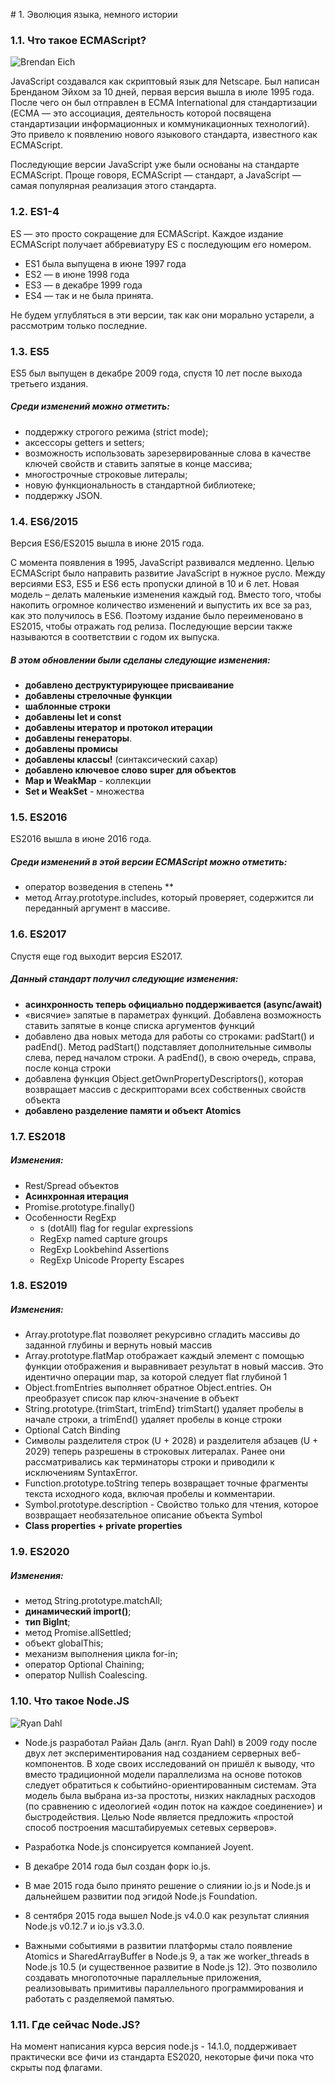 # 1. Эволюция языка, немного истории

### 1.1. Что такое ECMAScript?

![Brendan Eich](https://github.com/llevkin/katacoda-scenarios/blob/master/1_JS_Basics/img/BEich.jpg?raw=true)

JavaScript создавался как скриптовый язык для Netscape.
Был написан Бренданом Эйхом за 10 дней, первая версия вышла в июле 1995 года.
После чего он был отправлен в ECMA International для стандартизации 
(ECMA — это ассоциация, деятельность которой посвящена стандартизации 
информационных и коммуникационных технологий). Это 
привело к появлению нового языкового стандарта, известного как ECMAScript.

Последующие версии JavaScript уже были основаны на стандарте ECMAScript. 
Проще говоря, ECMAScript — стандарт,
а JavaScript — самая популярная реализация этого стандарта.
 
### 1.2. ES1-4

ES — это просто сокращение для ECMAScript. Каждое издание ECMAScript получает 
аббревиатуру ES с последующим его номером.

 - ES1 была выпущена в июне 1997 года
 - ES2 — в июне 1998 года
 - ES3 — в декабре 1999 года
 - ES4 — так и не была принята. 

Не будем углубляться в эти версии, так как они морально устарели, 
а рассмотрим только последние.

### 1.3. ES5

ES5 был выпущен в декабре 2009 года, спустя 10 лет после выхода третьего издания. 

##### Среди изменений можно отметить:

- поддержку строгого режима (strict mode);
- аксессоры getters и setters;
- возможность использовать зарезервированные слова в качестве ключей свойств и ставить запятые в конце массива;
- многострочные строковые литералы;
- новую функциональность в стандартной библиотеке;
- поддержку JSON.

### 1.4. ES6/2015

Версия ES6/ES2015 вышла в июне 2015 года. 

С момента появления в 1995, JavaScript развивался медленно. 
Целью ECMAScript было направить развитие JavaScript в нужное русло.
Между версиями ES3, ES5 и ES6 есть пропуски длиной в 10 и 6 лет. 
Новая модель – делать маленькие изменения каждый год. 
Вместо того, чтобы накопить огромное количество изменений и 
выпустить их все за раз, как это получилось в ES6. 
Поэтому издание было переименовано в ES2015, чтобы отражать год релиза. 
Последующие версии также называются в соответствии с годом их выпуска.

##### В этом обновлении были сделаны следующие изменения:

- **добавлено деструктурирующее присваивание**
- **добавлены стрелочные функции**
- **шаблонные строки**
- **добавлены let и const**
- **добавлены итератор и протокол итерации**
- **добавлены генераторы**.
- **добавлены промисы**
- **добавлены классы!** (синтаксический сахар)
- **добавлено ключевое слово super для объектов**
- **Map и WeakMap** - коллекции
- **Set и WeakSet** - множества

### 1.5. ES2016

ES2016 вышла в июне 2016 года.

##### Среди изменений в этой версии ECMAScript можно отметить:

- оператор возведения в степень **
- метод Array.prototype.includes, который проверяет, содержится ли переданный аргумент в массиве.

### 1.6. ES2017

Спустя еще год выходит версия ES2017.

##### Данный стандарт получил следующие изменения:

- **асинхронность теперь официально поддерживается (async/await)**
- «висячие» запятые в параметрах функций. Добавлена возможность ставить запятые в конце списка аргументов функций
- добавлено два новых метода для работы со строками: padStart() и padEnd(). Метод padStart() подставляет дополнительные символы слева, перед началом строки. А padEnd(), в свою очередь, справа, после конца строки
- добавлена функция Object.getOwnPropertyDescriptors(), которая возвращает массив с дескрипторами всех собственных свойств объекта
- **добавлено разделение памяти и объект Atomics**

### 1.7. ES2018

##### Изменения:

- Rest/Spread объектов
- **Асинхронная итерация**
- Promise.prototype.finally()
- Особенности RegExp
    - s (dotAll) flag for regular expressions
    - RegExp named capture groups
    - RegExp Lookbehind Assertions
    - RegExp Unicode Property Escapes
    
### 1.8. ES2019

##### Изменения:

- Array.prototype.flat позволяет рекурсивно сгладить массивы до заданной глубины и вернуть новый массив
- Array.prototype.flatMap отображает каждый элемент с помощью функции отображения и выравнивает результат в новый массив. Это идентично операции map, за которой следует flat глубиной 1
- Object.fromEntries выполняет обратное Object.entries. Он преобразует список пар ключ-значение в объект
- String.prototype.{trimStart, trimEnd} trimStart() удаляет пробелы в начале строки, а trimEnd() удаляет пробелы в конце строки
- Optional Catch Binding
- Символы разделителя строк (U + 2028) и разделителя абзацев (U + 2029) теперь разрешены в строковых литералах. Ранее они рассматривались как терминаторы строки и приводили к исключениям SyntaxError.
- Function.prototype.toString теперь возвращает точные фрагменты текста исходного кода, включая пробелы и комментарии.
- Symbol.prototype.description - Свойство только для чтения, которое возвращает необязательное описание объекта Symbol
- **Class properties + private properties**

### 1.9. ES2020

##### Изменения:

- метод String.prototype.matchAll;
- **динамический import()**;
- **тип BigInt**;
- метод Promise.allSettled;
- объект globalThis;
- механизм выполнения цикла for-in;
- оператор Optional Chaining;
- оператор Nullish Coalescing.

### 1.10. Что такое Node.JS

![Ryan Dahl](https://github.com/llevkin/katacoda-scenarios/blob/master/1_JS_Basics/img/Ryan_Dahl.jpg?raw=true)

- Node.js разработал Райан Даль (англ. Ryan Dahl) в 2009 году после двух лет экспериментирования над
  созданием серверных веб-компонентов. В ходе своих исследований он пришёл к выводу, что вместо 
  традиционной модели параллелизма на основе потоков следует обратиться к событийно-ориентированным 
  системам. Эта модель была выбрана из-за простоты, низких накладных расходов 
  (по сравнению с идеологией «один поток на каждое соединение») и быстродействия. 
  Целью Node является предложить «простой способ построения масштабируемых сетевых серверов».

- Разработка Node.js спонсируется компанией Joyent.

- В декабре 2014 года был создан форк io.js.

- В мае 2015 года было принято решение о слиянии io.js и Node.js и дальнейшем развитии под 
  эгидой Node.js Foundation.

- 8 сентября 2015 года вышел Node.js v4.0.0 как результат слияния Node.js v0.12.7 и io.js v3.3.0.

- Важными событиями в развитии платформы стало появление Atomics и SharedArrayBuffer в Node.js 9, 
  а так же worker_threads в Node.js 10.5 (и существенное развитие в Node.js 12).
  Это позволило создавать многопоточные параллельные приложения, реализовывать примитивы параллельного 
  программирования и работать с разделяемой памятью.

### 1.11. Где сейчас Node.JS?

На момент написания курса версия node.js - 14.1.0, поддерживает практически все фичи
из стандарта ES2020, некоторые фичи пока что скрыты под флагами.